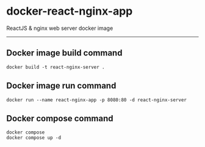 # docker-react-nginx-app
ReactJS &amp; nginx web server docker image 
<hr/>

## Docker image build command
```
docker build -t react-nginx-server .
```

## Docker image run command
```
docker run --name react-nginx-app -p 8080:80 -d react-nginx-server
```

## Docker compose command
```
docker compose
docker compose up -d
```
